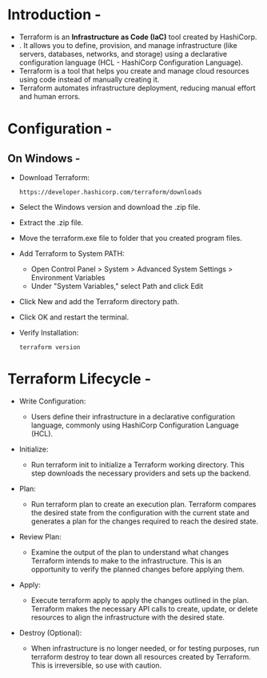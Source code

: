 # Introduction -
- Terraform is an **Infrastructure as Code (IaC)** tool created by HashiCorp.
- . It allows you to define, provision, and manage infrastructure (like servers, databases, networks, and storage) using a declarative configuration language (HCL - HashiCorp Configuration Language).
- Terraform is a tool that helps you create and manage cloud resources using code instead of manually creating it.
- Terraform automates infrastructure deployment, reducing manual effort and human errors.

# Configuration -
## On Windows -
- Download Terraform:

      https://developer.hashicorp.com/terraform/downloads

- Select the Windows version and download the .zip file.

- Extract the .zip file.
- Move the terraform.exe file to folder that you created  program files.
- Add Terraform to System PATH:
    - Open Control Panel > System > Advanced System Settings > Environment Variables
    - Under "System Variables," select Path and click Edit
- Click New and add the Terraform directory path.
- Click OK and restart the terminal.
- Verify Installation:

      terraform version



# Terraform Lifecycle -

- Write Configuration:
  - Users define their infrastructure in a declarative configuration language, commonly using HashiCorp Configuration Language (HCL).
- Initialize:
  - Run terraform init to initialize a Terraform working directory. This step downloads the necessary providers and sets up the backend.
- Plan:
   - Run terraform plan to create an execution plan. Terraform compares the desired state from the configuration with the current state and generates a plan for the changes required to reach the desired state.
- Review Plan:
  - Examine the output of the plan to understand what changes Terraform intends to make to the infrastructure. This is an opportunity to verify the planned changes before applying them.
 
- Apply:
  - Execute terraform apply to apply the changes outlined in the plan. Terraform makes the necessary API calls to create, update, or delete resources to align the
infrastructure with the desired state.
 
- Destroy (Optional):
   - When infrastructure is no longer needed, or for testing purposes, run terraform
destroy to tear down all resources created by Terraform. This is irreversible, so use with caution.



